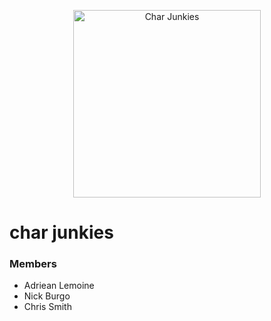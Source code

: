 <p align="center">
  <img src="https://github.com/arlemoine/char_junkies/blob/main/img/char_junkies_logo.jpeg?raw=true" alt="Char Junkies" width="300"/>
</p>

# char junkies<br>

### Members<br>
- Adriean Lemoine
- Nick Burgo
- Chris Smith
